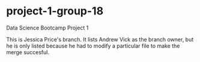 # project-1-group-18
Data Science Bootcamp Project 1


This is Jessica Price's branch. It lists Andrew Vick as the branch owner, but he is only listed because he had to modify a particular file to make the merge succesful.
